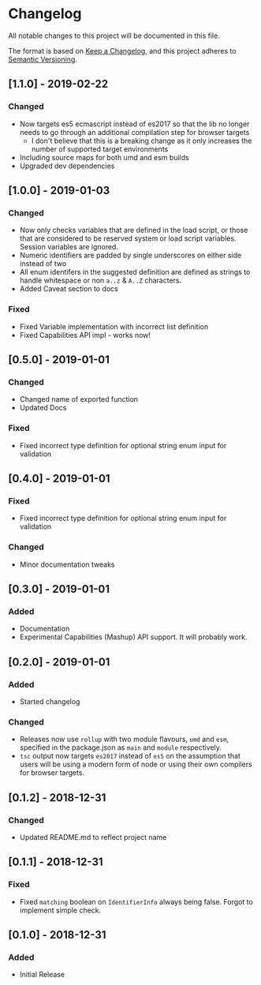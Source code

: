 # Changelog

All notable changes to this project will be documented in this file.

The format is based on [Keep a Changelog](https://keepachangelog.com/en/1.0.0/),
and this project adheres to
[Semantic Versioning](https://semver.org/spec/v2.0.0.html).

## [1.1.0] - 2019-02-22

### Changed

-   Now targets es5 ecmascript instead of es2017 so that the lib no longer needs
    to go through an additional compilation step for browser targets
    -   I don't believe that this is a breaking change as it only increases the
        number of supported target environments
-   Including source maps for both umd and esm builds
-   Upgraded dev dependencies

## [1.0.0] - 2019-01-03

### Changed

-   Now only checks variables that are defined in the load script, or those that
    are considered to be reserved system or load script variables. Session
    variables are ignored.
-   Numeric identifiers are padded by single underscores on either side instead
    of two
-   All enum identifers in the suggested definition are defined as strings to
    handle whitespace or non `a..z` & `A..Z` characters.
-   Added Caveat section to docs

### Fixed

-   Fixed Variable implementation with incorrect list definition
-   Fixed Capabilities API impl - works now!

## [0.5.0] - 2019-01-01

### Changed

-   Changed name of exported function
-   Updated Docs

### Fixed

-   Fixed incorrect type definition for optional string enum input for
    validation

## [0.4.0] - 2019-01-01

### Fixed

-   Fixed incorrect type definition for optional string enum input for
    validation

### Changed

-   Minor documentation tweaks

## [0.3.0] - 2019-01-01

### Added

-   Documentation
-   Experimental Capabilities (Mashup) API support. It will probably work.

## [0.2.0] - 2019-01-01

### Added

-   Started changelog

### Changed

-   Releases now use `rollup` with two module flavours, `umd` and `esm`,
    specified in the package.json as `main` and `module` respectively.
-   `tsc` output now targets `es2017` instead of `es5` on the assumption that
    users will be using a modern form of node or using their own compilers for
    browser targets.

## [0.1.2] - 2018-12-31

### Changed

-   Updated README.md to reflect project name

## [0.1.1] - 2018-12-31

### Fixed

-   Fixed `matching` boolean on `IdentifierInfo` always being false. Forgot to
    implement simple check.

## [0.1.0] - 2018-12-31

### Added

-   Initial Release
